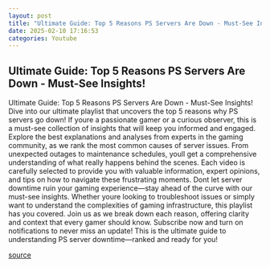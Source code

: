 ```yaml
---
layout: post
title: "Ultimate Guide: Top 5 Reasons PS Servers Are Down - Must-See Insights!"
date: 2025-02-10 17:16:53
categories: Youtube
---
```


## Ultimate Guide: Top 5 Reasons PS Servers Are Down - Must-See Insights!

Ultimate Guide: Top 5 Reasons PS Servers Are Down - Must-See Insights!
Dive into our ultimate playlist that uncovers the top 5 reasons why PS servers go down! If youre a passionate gamer or a curious observer, this is a must-see collection of insights that will keep you informed and engaged. 
Explore the best explanations and analyses from experts in the gaming community, as we rank the most common causes of server issues. From unexpected outages to maintenance schedules, youll get a comprehensive understanding of what really happens behind the scenes. 
Each video is carefully selected to provide you with valuable information, expert opinions, and tips on how to navigate these frustrating moments. Dont let server downtime ruin your gaming experience—stay ahead of the curve with our must-see insights. 
Whether youre looking to troubleshoot issues or simply want to understand the complexities of gaming infrastructure, this playlist has you covered. Join us as we break down each reason, offering clarity and context that every gamer should know. 
Subscribe now and turn on notifications to never miss an update! This is the ultimate guide to understanding PS server downtime—ranked and ready for you!

[source](https://www.youtube.com/playlist?list=PLSjNQgxk4Oq0Wd2Bv7rullW9hRrwhPvlP)